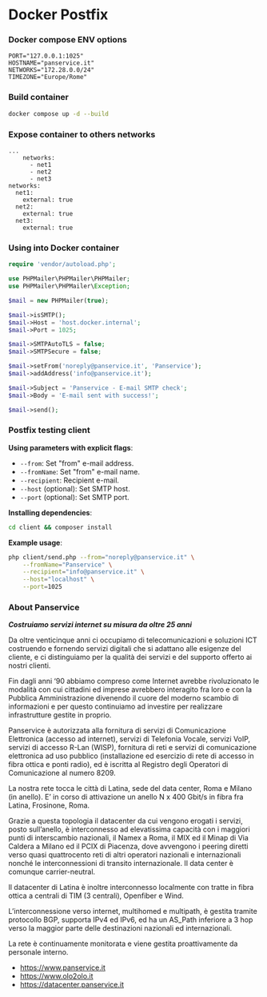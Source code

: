 # Docker Postfix

### Docker compose ENV options

```dotenv
PORT="127.0.0.1:1025"
HOSTNAME="panservice.it"
NETWORKS="172.28.0.0/24"
TIMEZONE="Europe/Rome"
```

### Build container

```bash
docker compose up -d --build
```
### Expose container to others networks

```env
...
    networks:
      - net1
      - net2
      - net3
networks:
  net1:
    external: true
  net2:
    external: true
  net3:
    external: true
```

### Using into Docker container

```php
require 'vendor/autoload.php';

use PHPMailer\PHPMailer\PHPMailer;
use PHPMailer\PHPMailer\Exception;

$mail = new PHPMailer(true);

$mail->isSMTP();
$mail->Host = 'host.docker.internal';
$mail->Port = 1025;

$mail->SMTPAutoTLS = false;
$mail->SMTPSecure = false;

$mail->setFrom('noreply@panservice.it', 'Panservice');
$mail->addAddress('info@panservice.it');

$mail->Subject = 'Panservice - E-mail SMTP check';
$mail->Body = 'E-mail sent with success!';

$mail->send();
```

### Postfix testing client

**Using parameters with explicit flags**:
- `--from`: Set "from" e-mail address.
- `--fromName`: Set "from" e-mail name.
- `--recipient`: Recipient e-mail.
- `--host` (optional): Set SMTP host.
- `--port` (optional): Set SMTP port.

**Installing dependencies**: 

```bash
cd client && composer install
```

**Example usage**:

```bash
php client/send.php --from="noreply@panservice.it" \
	--fromName="Panservice" \
	--recipient="info@panservice.it" \
	--host="localhost" \
	--port=1025
```

### About Panservice

<strong><i>Costruiamo servizi internet su misura da oltre 25 anni</i></strong>

Da oltre venticinque anni ci occupiamo di
telecomunicazioni e soluzioni ICT costruendo e
fornendo servizi digitali che si adattano alle esigenze del
cliente, e ci distinguiamo per la qualità dei servizi e del supporto
offerto ai nostri clienti.

Fin dagli anni ‘90 abbiamo compreso come Internet avrebbe rivoluzionato
le modalità con cui cittadini ed imprese avrebbero interagito fra loro e
con la Pubblica Amministrazione divenendo il cuore del moderno scambio di
informazioni e per questo continuiamo ad investire per realizzare infrastrutture
gestite in proprio.

Panservice è autorizzata alla fornitura di servizi di Comunicazione Elettronica (accesso ad
internet), servizi di Telefonia Vocale, servizi VoIP, servizi di accesso R-Lan (WISP), fornitura di
reti e servizi di comunicazione elettronica ad uso pubblico (installazione ed esercizio di rete di
accesso in fibra ottica e ponti radio), ed è iscritta al Registro degli Operatori di
Comunicazione al numero 8209.

La nostra rete tocca le città di Latina, sede del data center, Roma e Milano (in anello). E’ in corso di attivazione 
un anello N x 400 Gbit/s in fibra fra Latina, Frosinone, Roma.

Grazie a questa topologia il datacenter da cui vengono erogati i servizi, posto sull’anello, è interconnesso ad elevatissima 
capacità con i maggiori punti di interscambio nazionali, il Namex a Roma, il MIX ed il Minap di Via Caldera a Milano ed 
il PCIX di Piacenza, dove avvengono i peering diretti verso quasi quattrocento reti di altri operatori nazionali e 
internazionali nonché le interconnessioni di transito internazionale. Il data center è comunque carrier-neutral.

Il datacenter di Latina è inoltre interconnesso localmente con tratte in fibra ottica a centrali di TIM (3 centrali), Openfiber e Wind.

L’interconnessione verso internet, multihomed e multipath, è gestita tramite protocollo BGP, supporta IPv4 ed IPv6, ed ha 
un AS_Path inferiore a 3 hop verso la maggior parte delle destinazioni nazionali ed internazionali.

La rete è continuamente monitorata e viene gestita proattivamente da personale interno.

* <a href="https://www.panservice.it" target="_blank">https://www.panservice.it</a>
* <a href="https://www.olo2olo.it" target="_blank">https://www.olo2olo.it</a>
* <a href="https://datacenter.panservice.it" target="_blank">https://datacenter.panservice.it</a>
